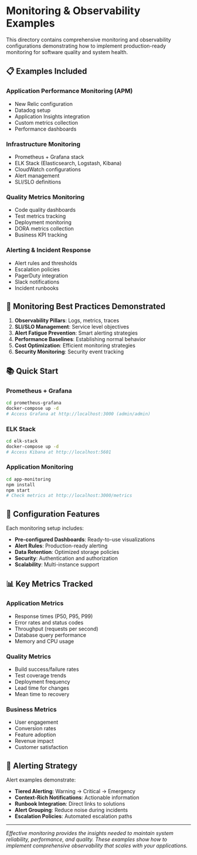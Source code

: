 # Monitoring & Observability Examples

This directory contains comprehensive monitoring and observability configurations demonstrating how to implement production-ready monitoring for software quality and system health.

## 📋 Examples Included

### Application Performance Monitoring (APM)
- New Relic configuration
- Datadog setup
- Application Insights integration
- Custom metrics collection
- Performance dashboards

### Infrastructure Monitoring
- Prometheus + Grafana stack
- ELK Stack (Elasticsearch, Logstash, Kibana)
- CloudWatch configurations
- Alert management
- SLI/SLO definitions

### Quality Metrics Monitoring
- Code quality dashboards
- Test metrics tracking
- Deployment monitoring
- DORA metrics collection
- Business KPI tracking

### Alerting & Incident Response
- Alert rules and thresholds
- Escalation policies
- PagerDuty integration
- Slack notifications
- Incident runbooks

## 🎯 Monitoring Best Practices Demonstrated

1. **Observability Pillars**: Logs, metrics, traces
2. **SLI/SLO Management**: Service level objectives
3. **Alert Fatigue Prevention**: Smart alerting strategies
4. **Performance Baselines**: Establishing normal behavior
5. **Cost Optimization**: Efficient monitoring strategies
6. **Security Monitoring**: Security event tracking

## 📚 Quick Start

### Prometheus + Grafana

```bash
cd prometheus-grafana
docker-compose up -d
# Access Grafana at http://localhost:3000 (admin/admin)
```

### ELK Stack

```bash
cd elk-stack
docker-compose up -d
# Access Kibana at http://localhost:5601
```

### Application Monitoring

```bash
cd app-monitoring
npm install
npm start
# Check metrics at http://localhost:3000/metrics
```

## 🔧 Configuration Features

Each monitoring setup includes:

- **Pre-configured Dashboards**: Ready-to-use visualizations
- **Alert Rules**: Production-ready alerting
- **Data Retention**: Optimized storage policies
- **Security**: Authentication and authorization
- **Scalability**: Multi-instance support

## 📊 Key Metrics Tracked

### Application Metrics
- Response times (P50, P95, P99)
- Error rates and status codes
- Throughput (requests per second)
- Database query performance
- Memory and CPU usage

### Quality Metrics
- Build success/failure rates
- Test coverage trends
- Deployment frequency
- Lead time for changes
- Mean time to recovery

### Business Metrics
- User engagement
- Conversion rates
- Feature adoption
- Revenue impact
- Customer satisfaction

## 🚨 Alerting Strategy

Alert examples demonstrate:

- **Tiered Alerting**: Warning → Critical → Emergency
- **Context-Rich Notifications**: Actionable information
- **Runbook Integration**: Direct links to solutions
- **Alert Grouping**: Reduce noise during incidents
- **Escalation Policies**: Automated escalation paths

---

*Effective monitoring provides the insights needed to maintain system reliability, performance, and quality. These examples show how to implement comprehensive observability that scales with your applications.*